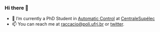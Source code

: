 ### Hi there 👋


- 🔭 I’m currently a PhD Student in [Automatic Control](https://en.wikipedia.org/wiki/Automation) at [CentraleSupélec](https://www.centralesupelec.fr/)
- 📫 You can reach me at raccacio@poli.ufrj.br or [twitter](https://twitter.com/hippokamp).

<!--
**Accacio/Accacio** is a ✨ _special_ ✨ repository because its `README.md` (this file) appears on your GitHub profile.

Here are some ideas to get you started:

- 🌱 I’m currently learning ...
- 👯 I’m looking to collaborate on ...
- 🤔 I’m looking for help with ...
- 💬 Ask me about ...
- 📫 How to reach me: ...
- 😄 Pronouns: ...
- ⚡ Fun fact: ...
-->
